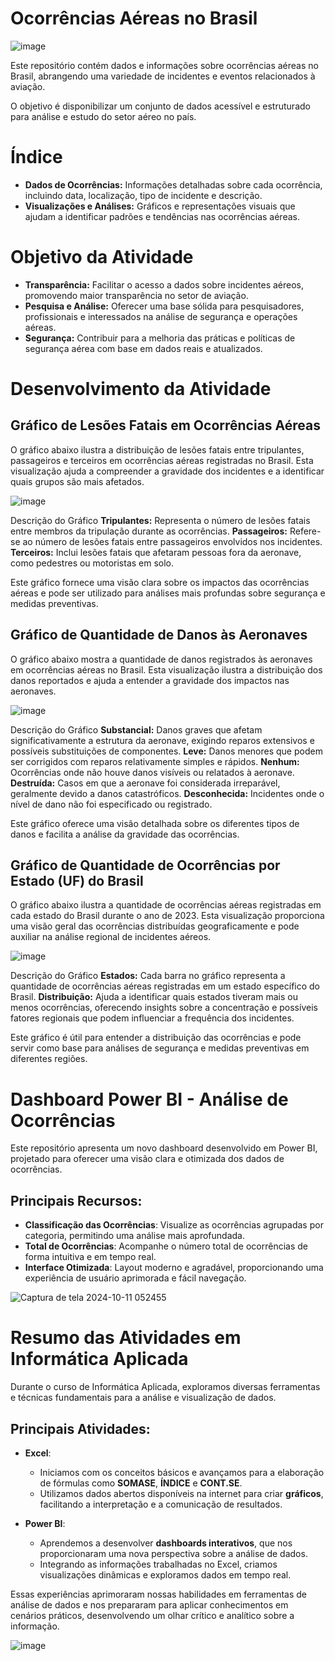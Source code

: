 # Ocorrências Aéreas no Brasil
![image](https://github.com/user-attachments/assets/a78e4861-ec70-490c-9792-1b892c5b2bb4)

Este repositório contém dados e informações sobre ocorrências aéreas no Brasil, abrangendo uma variedade de incidentes e eventos relacionados à aviação. 

O objetivo é disponibilizar um conjunto de dados acessível e estruturado para análise e estudo do setor aéreo no país.

# Índice

* **Dados de Ocorrências:** Informações detalhadas sobre cada ocorrência, incluindo data, localização, tipo de incidente e descrição.
* **Visualizações e Análises:** Gráficos e representações visuais que ajudam a identificar padrões e tendências nas ocorrências aéreas.

# Objetivo da Atividade
* **Transparência:** Facilitar o acesso a dados sobre incidentes aéreos, promovendo maior transparência no setor de aviação.
* **Pesquisa e Análise:** Oferecer uma base sólida para pesquisadores, profissionais e interessados na análise de segurança e operações aéreas.
* **Segurança:** Contribuir para a melhoria das práticas e políticas de segurança aérea com base em dados reais e atualizados.

# Desenvolvimento da Atividade

## Gráfico de Lesões Fatais em Ocorrências Aéreas
O gráfico abaixo ilustra a distribuição de lesões fatais entre tripulantes, passageiros e terceiros em ocorrências aéreas registradas no Brasil. Esta visualização ajuda a compreender a gravidade dos incidentes e a identificar quais grupos são mais afetados.

![image](https://github.com/user-attachments/assets/e7414e09-59f0-4305-9c23-877a78e0a2cf)

Descrição do Gráfico
**Tripulantes:** Representa o número de lesões fatais entre membros da tripulação durante as ocorrências.
**Passageiros:** Refere-se ao número de lesões fatais entre passageiros envolvidos nos incidentes.
**Terceiros:** Inclui lesões fatais que afetaram pessoas fora da aeronave, como pedestres ou motoristas em solo.

Este gráfico fornece uma visão clara sobre os impactos das ocorrências aéreas e pode ser utilizado para análises mais profundas sobre segurança e medidas preventivas.

## Gráfico de Quantidade de Danos às Aeronaves
O gráfico abaixo mostra a quantidade de danos registrados às aeronaves em ocorrências aéreas no Brasil. Esta visualização ilustra a distribuição dos danos reportados e ajuda a entender a gravidade dos impactos nas aeronaves.

![image](https://github.com/user-attachments/assets/a3bf1e76-088f-4d68-aaad-e0c7e41eb531)

Descrição do Gráfico
**Substancial:** Danos graves que afetam significativamente a estrutura da aeronave, exigindo reparos extensivos e possíveis substituições de componentes.
**Leve:** Danos menores que podem ser corrigidos com reparos relativamente simples e rápidos.
**Nenhum:** Ocorrências onde não houve danos visíveis ou relatados à aeronave.
**Destruída:** Casos em que a aeronave foi considerada irreparável, geralmente devido a danos catastróficos.
**Desconhecida:** Incidentes onde o nível de dano não foi especificado ou registrado.

Este gráfico oferece uma visão detalhada sobre os diferentes tipos de danos e facilita a análise da gravidade das ocorrências.

## Gráfico de Quantidade de Ocorrências por Estado (UF) do Brasil
O gráfico abaixo ilustra a quantidade de ocorrências aéreas registradas em cada estado do Brasil durante o ano de 2023. Esta visualização proporciona uma visão geral das ocorrências distribuídas geograficamente e pode auxiliar na análise regional de incidentes aéreos.

![image](https://github.com/user-attachments/assets/f2ce3442-8c5e-4c14-94e1-debb71d209bf)

Descrição do Gráfico
**Estados:** Cada barra no gráfico representa a quantidade de ocorrências aéreas registradas em um estado específico do Brasil.
**Distribuição:** Ajuda a identificar quais estados tiveram mais ou menos ocorrências, oferecendo insights sobre a concentração e possíveis fatores regionais que podem influenciar a frequência dos incidentes.

Este gráfico é útil para entender a distribuição das ocorrências e pode servir como base para análises de segurança e medidas preventivas em diferentes regiões.

# Dashboard Power BI - Análise de Ocorrências

Este repositório apresenta um novo dashboard desenvolvido em Power BI, projetado para oferecer uma visão clara e otimizada dos dados de ocorrências.

## Principais Recursos:
- **Classificação das Ocorrências**: Visualize as ocorrências agrupadas por categoria, permitindo uma análise mais aprofundada.
- **Total de Ocorrências**: Acompanhe o número total de ocorrências de forma intuitiva e em tempo real.
- **Interface Otimizada**: Layout moderno e agradável, proporcionando uma experiência de usuário aprimorada e fácil navegação.

![Captura de tela 2024-10-11 052455](https://github.com/user-attachments/assets/6988553c-20ea-4a28-82b1-dcd5753cb132)

# Resumo das Atividades em Informática Aplicada

Durante o curso de Informática Aplicada, exploramos diversas ferramentas e técnicas fundamentais para a análise e visualização de dados. 

## Principais Atividades:

- **Excel**: 
  - Iniciamos com os conceitos básicos e avançamos para a elaboração de fórmulas como **SOMASE**, **ÍNDICE** e **CONT.SE**. 
  - Utilizamos dados abertos disponíveis na internet para criar **gráficos**, facilitando a interpretação e a comunicação de resultados.

- **Power BI**: 
  - Aprendemos a desenvolver **dashboards interativos**, que nos proporcionaram uma nova perspectiva sobre a análise de dados.
  - Integrando as informações trabalhadas no Excel, criamos visualizações dinâmicas e exploramos dados em tempo real.

Essas experiências aprimoraram nossas habilidades em ferramentas de análise de dados e nos prepararam para aplicar conhecimentos em cenários práticos, desenvolvendo um olhar crítico e analítico sobre a informação.

![image](https://github.com/user-attachments/assets/e9ff2701-2cb9-4aee-8194-62d15a4200d4)


